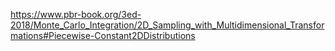 https://www.pbr-book.org/3ed-2018/Monte_Carlo_Integration/2D_Sampling_with_Multidimensional_Transformations#Piecewise-Constant2DDistributions
